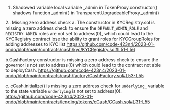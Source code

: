 1. Shadowed variable
local variable _admin in TokenProxy.constructor() shadows function _admin() in TransparentUpgradeableProxy._admin()

2.. Missing zero address check
a. The constructor in KYCRegistry.sol is missing a zero address check to ensure the `DEFAULT_ADMIN_ROLE` and `REGISTRY_ADMIN` roles are not set to address(0), which could lead to the KYCRegistry contract lose the ability to grant roles for KYCGroupRoles for adding addresses to KYC list
https://github.com/code-423n4/2023-01-ondo/blob/main/contracts/cash/kyc/KYCRegistry.sol#L51-L56

b.CashFactory constructor is missing a zero address check to ensure the governor is not set to address(0) which could lead to the contract not able to deployCash. https://github.com/code-423n4/2023-01-ondo/blob/main/contracts/cash/factory/CashFactory.sol#L53-L55

c. cCash.initialize() is missing a zero address check for `underlying_` variable to the state variable `underlying` is not set to address(0). 
https://github.com/code-423n4/2023-01-ondo/blob/main/contracts/lending/tokens/cCash/CCash.sol#L31-L55
